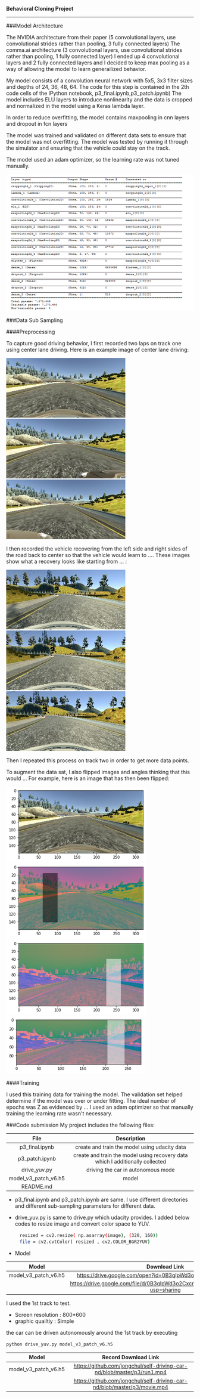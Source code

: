 **Behavioral Cloning Project**

[//]: # (Image References)

[image1]: ./examples/model.png "Model Visualization"
[image2]: ./examples/placeholder.png "Grayscaling"
[image3]: ./examples/recovery1.jpg "Recovery Image"
[image4]: ./examples/recovery2.jpg "Recovery Image"
[image5]: ./examples/recovery3.jpg "Recovery Image"

[image6]: ./examples/udacity1.jpg "Recovery Image"
[image7]: ./examples/udacity2.jpg "Recovery Image"
[image8]: ./examples/udacity3.jpg "Recovery Image"

[image9]: ./examples/raw.png "Recovery Image"
[image10]: ./examples/yuv.png "Recovery Image"
[image11]: ./examples/flip.png "Recovery Image"
[image12]: ./examples/final.png "Recovery Image"



---

###Model Architecture

The NVIDIA architecture from their paper (5 convolutional layers, use convolutional strides rather than pooling, 3 fully connected layers)
The comma.ai architecture (3 convolutional layers, use convolutional strides rather than pooling, 1 fully connected layer)
I ended up 4 convolutional layers and 2 fully connected layers and I decided to keep max pooling as a way of allowing the model to learn generailized behavior.


My model consists of a convolution neural network with 5x5, 3x3 filter sizes and depths of 24, 36, 48, 64. 
The code for this step is contained in the 2th code cells of the IPython notebook, p3_final.ipynb,p3_patch.ipynb) 
The model includes ELU layers to introduce nonlinearity and the data is cropped and normalized in the model using a Keras lambda layer. 

In order to reduce overfitting, the model contains maxpooling in cnn layers and dropout in fcn layers  

The model was trained and validated on different data sets to ensure that the model was not overfitting. The model was tested by running it through the simulator and ensuring that the vehicle could stay on the track.

The model used an adam optimizer, so the learning rate was not tuned manually.

![alt text][image1]


###Data Sub Sampling





####Preprocessing

To capture good driving behavior, I first recorded two laps on track one using center lane driving. Here is an example image of center lane driving:

![alt text][image6]
![alt text][image7]
![alt text][image8]

I then recorded the vehicle recovering from the left side and right sides of the road back to center so that the vehicle would learn to .... These images show what a recovery looks like starting from ... :

![alt text][image3]
![alt text][image4]
![alt text][image5]

Then I repeated this process on track two in order to get more data points.

To augment the data sat, I also flipped images and angles thinking that this would ... For example, here is an image that has then been flipped:

![alt text][image9]
![alt text][image10]
![alt text][image11]
![alt text][image12]


####Training 

I used this training data for training the model. The validation set helped determine if the model was over or under fitting. The ideal number of epochs was Z as evidenced by ... I used an adam optimizer so that manually training the learning rate wasn't necessary.


###Code submission
My project includes the following files:

| File         				|     Description	        					  					  								| 
|:-------------------------:|:-------------------------------------------------------------------------------------------------:| 
| p3_final.ipynb   			| create and train the model using udacity data   													| 
| p3_patch.ipynb    	 	| create and train the model using recovery data which I additionally collected 					|
| drive_yuv.py				| driving the car in autonomous mode																|
| model_v3_patch_v6.h5 		| model 																							|
|  README.md	 	 	  	| 																									|


* p3_final.ipynb and p3_patch.ipynb are same. I use different directories and different sub-sampling parameters for different data.

* drive_yuv.py is same to drive.py which udacity provides. I added below codes to resize image and convert color space to YUV.
```sh                                                     
     resized = cv2.resize( np.asarray(image), (320, 160))
     file = cv2.cvtColor( resized , cv2.COLOR_BGR2YUV)
```

* Model
  
| Model        				|     Download Link	        					  					  										| 
|:-------------------------:|:-------------------------------------------------------------------------------------------------:| 
| model_v3_patch_v6.h5    	| https://drive.google.com/open?id=0B3qIpWd3o2CxeDdxaDlzTHBhOHM										| 
|     	 					| https://drive.google.com/file/d/0B3qIpWd3o2CxcmZWTVNvOW9KS28/view?usp=sharing 					|
  

I used the 1st track to test.
  - Screen resolution : 800*600  
  - graphic quailtiy : Simple

the car can be driven autonomously around the 1st track by executing 
```sh
python drive_yuv.py model_v3_patch_v6.h5
```

| Model        				|     Record Download Link	        	  					  										| 
|:-------------------------:|:-------------------------------------------------------------------------------------------------:| 
| model_v3_patch_v6.h5    	| https://github.com/jongchul/self-driving-car-nd/blob/master/p3/run1.mp4							| 
|     	 					| https://github.com/jongchul/self-driving-car-nd/blob/master/p3/movie.mp4 							|






